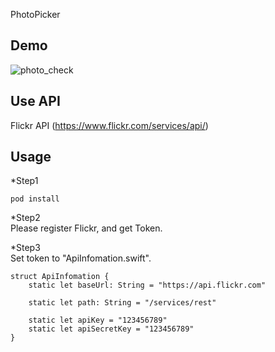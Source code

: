 PhotoPicker  

## Demo
![photo_check](https://i.giphy.com/l3q30kL1PjN3wZadW.gif)
## Use API 
Flickr API (https://www.flickr.com/services/api/)
## Usage
*Step1
```
pod install
```
*Step2  
Please register Flickr, and get Token.  

*Step3  
Set token to "ApiInfomation.swift".  
```
struct ApiInfomation {
    static let baseUrl: String = "https://api.flickr.com"

    static let path: String = "/services/rest"
    
    static let apiKey = "123456789"
    static let apiSecretKey = "123456789"   
}
```

